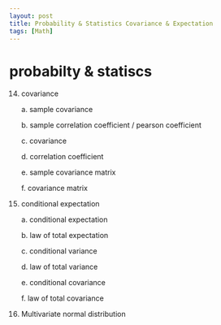 ```yaml
---
layout: post
title: Probability & Statistics Covariance & Expectation
tags: [Math]
---
```


# probabilty & statiscs

14. covariance

    a. sample covariance

    b. sample correlation coefficient / pearson coefficient

    c. covariance

    d. correlation coefficient

    e. sample covariance matrix

    f. covariance matrix

15. conditional expectation

    a. conditional expectation

    b. law of total expectation

    c. conditional variance

    d. law of total variance

    e. conditional covariance

    f. law of total covariance

16. Multivariate normal distribution
